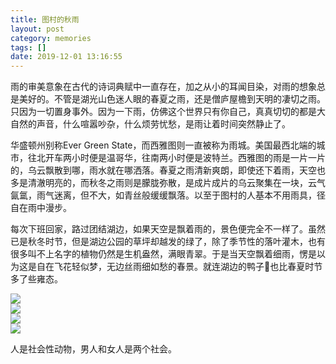 ```yaml
---
title: 图村的秋雨
layout: post
category: memories
tags: []
date: 2019-12-01 13:16:55
---
```


雨的审美意象在古代的诗词典赋中一直存在，加之从小的耳闻目染，对雨的想象总是美好的。不管是湖光山色迷人眼的春夏之雨，还是僧庐屋檐到天明的凄切之雨。只因为一切置身事外。因为一下雨，仿佛这个世界只有你自己，真真切切的都是大自然的声音，什么喧嚣吵杂，什么烦劳忧愁，是雨让着时间突然静止了。

华盛顿州别称Ever Green State，而西雅图则一直被称为雨城。美国最西北端的城市，往北开车两小时便是温哥华，往南两小时便是波特兰。西雅图的雨是一片一片的，乌云飘散到哪，雨水就在哪洒落。春夏之雨清新爽朗，即使还下着雨，天空也多是清澈明亮的，而秋冬之雨则是朦胧弥散，是成片成片的乌云聚集在一块，云气氤氲，雨气迷离，但不大，如青丝般缓缓飘落。以至于图村的人基本不用雨具，径自在雨中漫步。

每次下班回家，路过团结湖边，如果天空是飘着雨的，景色便完全不一样了。虽然已是秋冬时节，但是湖边公园的草坪却越发的绿了，除了季节性的落叶灌木，也有很多叫不上名字的植物仍然是生机盎然，满眼青翠。于是当天空飘着细雨，愣是以为这是自在飞花轻似梦，无边丝雨细如愁的春景。就连湖边的鸭子🦆也比春夏时节多了些雍态。

![]({{site.cdnurl}}/assets/yinshui/images/posts/seattle-slu-raining-fall-1.JPG)  
![]({{site.cdnurl}}/assets/yinshui/images/posts/seattle-slu-raining-fall-2.JPG)  
![]({{site.cdnurl}}/assets/yinshui/images/posts/seattle-slu-raining-fall-3.JPG)  
![]({{site.cdnurl}}/assets/yinshui/images/posts/seattle-slu-raining-fall-4.JPG)  

人是社会性动物，男人和女人是两个社会。


